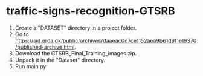 # traffic-signs-recognition-GTSRB
1. Create a "DATASET" directory in a project folder.
2. Go to https://sid.erda.dk/public/archives/daaeac0d7ce1152aea9b61d9f1e19370/published-archive.html.
3. Download the GTSRB_Final_Training_Images.zip.
4. Unpack it in the "Dataset" directory.
5. Run main.py
